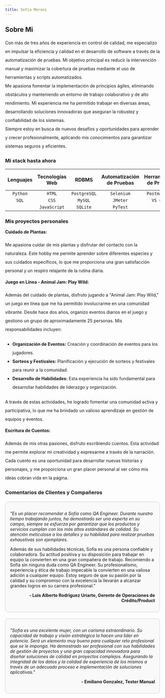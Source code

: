 ```yaml
---
title: Sofia Meroni
---
```

## Sobre Mi
<div style="line-height: 2.0;">
Con más de tres años de experiencia en control de calidad, me especializo en impulsar la eficiencia y calidad en el desarrollo de software a través de la automatización de pruebas. Mi objetivo principal es reducir la intervención manual y maximizar la cobertura de pruebas mediante el uso de herramientas y scripts automatizados.
</div>

<div style="line-height: 2.0;">
Me apasiona fomentar la implementación de principios ágiles, eliminando obstáculos y manteniendo un entorno de trabajo colaborativo y de alto rendimiento. Mi experiencia me ha permitido trabajar en diversas áreas, desarrollando soluciones innovadoras que aseguran la robustez y confiabilidad de los sistemas. 
</div>

<div style="line-height: 2.0;">
Siempre estoy en busca de nuevos desafíos y oportunidades para aprender y crecer profesionalmente, aplicando mis conocimientos para garantizar sistemas seguros y eficientes.
</div>


### Mi stack hasta ahora

| Lenguajes    | Tecnologías Web | RDBMS         | Automatización de Pruebas | Herramientas de Pruebas | Control de Versiones |
| :----------: |:---------------:|:-------------:| :-----------------------:| :---------------------:| :-------------------:| 
| `Python`     | `HTML`          | `PostgreSQL`  | `Selenium`               | `Postman API`          | `Git`                |
| `SQL`        | `CSS`           | `MySQL`       | `JMeter`                 | `VS Code`              |                      |
|              | `JavaScript`    | `SQLite`      | `PyTest`                 |                        |                      |



### Mis proyectos personales

**Cuidado de Plantas:**
<div style="margin-top: 20px; line-height: 2.0;">
Me apasiona cuidar de mis plantas y disfrutar del contacto con la naturaleza. Este hobby me permite aprender sobre diferentes especies y sus cuidados específicos, lo que me proporciona una gran satisfacción personal y un respiro relajante de la rutina diaria.
</div>

**Juego en Línea - Animal Jam: Play Wild:**
<div style="margin-top: 20px; line-height: 2.0;">
Además del cuidado de plantas, disfruto jugando a "Animal Jam: Play Wild," un juego en línea que me ha permitido involucrarme en una comunidad vibrante. Desde hace dos años, organizo eventos diarios en el juego y gestiono un grupo de aproximadamente 25 personas. Mis responsabilidades incluyen:
</div>

<div style="margin-top: 20px; line-height: 2.0;">

- **Organización de Eventos:** Creación y coordinación de eventos para los jugadores.
- **Sorteos y Festivales:** Planificación y ejecución de sorteos y festivales para reunir a la comunidad.
- **Desarrollo de Habilidades:** Esta experiencia ha sido fundamental para desarrollar habilidades de liderazgo y organización.
</div>

<div style="margin-top: 20px; line-height: 2.0;">
A través de estas actividades, he logrado fomentar una comunidad activa y participativa, lo que me ha brindado un valioso aprendizaje en gestión de equipos y eventos.
</div>

**Escritura de Cuentos:**
<div style="margin-top: 20px; line-height: 2.0;">
Además de mis otras pasiones, disfruto escribiendo cuentos. Esta actividad me permite explorar mi creatividad y expresarme a través de la narración. Cada cuento es una oportunidad para desarrollar nuevas historias y personajes, y me proporciona un gran placer personal al ver cómo mis ideas cobran vida en la página.
</div>

### Comentarios de Clientes y Compañeros

<div style="display: flex; flex-direction: column; gap: 20px; margin-top: 20px;">
  <div style="border: 1px solid #ccc; padding: 15px; border-radius: 10px; background-color: #f9f9f9;">
    <p style="font-style: italic;">"Es un placer recomendar a Sofía como QA Engineer. Durante nuestro tiempo trabajando juntos, ha demostrado ser una experta en su campo, siempre se esfuerza por garantizar que los productos y servicios cumplan con los más altos estándares de calidad. Su atención meticulosa a los detalles y su habilidad para realizar pruebas exhaustivas son ejemplares.

Además de sus habilidades técnicas, Sofía es una persona confiable y colaboradora. Su actitud positiva y su disposición para trabajar en equipo la convierten en una gran compañera de trabajo. Recomiendo a Sofía sin ninguna duda como QA Engineer. Su profesionalismo, experiencia y ética de trabajo impecable la convierten en una valiosa adición a cualquier equipo. Estoy seguro de que su pasión por la calidad y su compromiso con la excelencia la llevarán a alcanzar grandes logros en su carrera profesional."</p>
    <p style="text-align: right; font-weight: bold; margin-top: 10px;">- Luis Alberto Rodríguez Uriarte, Gerente de Operaciones de Crédito/Product</p>
  </div>
  <div style="border: 1px solid #ccc; padding: 15px; border-radius: 10px; background-color: #f9f9f9;">
    <p style="font-style: italic;">"Sofia es una excelente mujer, con un carisma extraordinario. Su capacidad de trabajo y visión estratégica la hacen una líder en potencia. Será un elemento muy bueno para cualquier reto profesional que se le imponga. Ha demostrado ser profesional con sus habilidades de gestión de proyectos y una gran capacidad innovadora para diseñar soluciones de calidad en proyectos complejos. Asegurando la integridad de los datos y la calidad de experiencia de los mismos a través de un adecuado proceso e implementación de soluciones aplicativas."</p>
    <p style="text-align: right; font-weight: bold; margin-top: 10px;">- Emiliano Gonzalez, Tester Manual</p>
  </div>